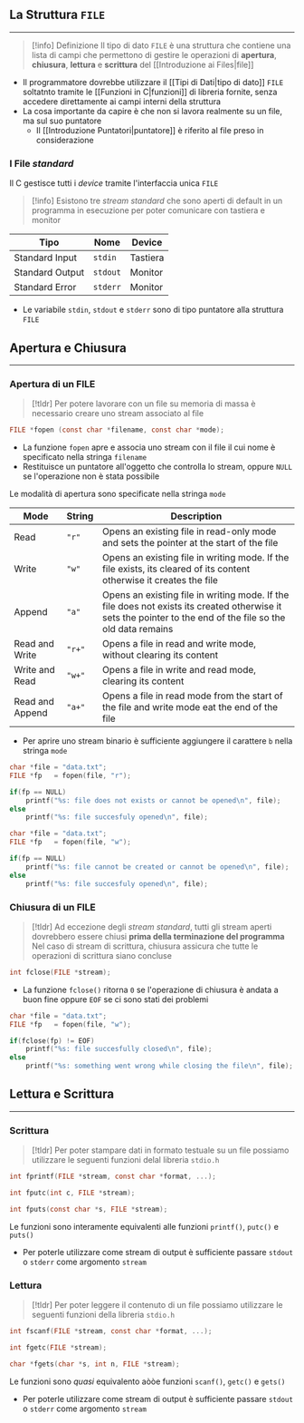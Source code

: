 ## La Struttura `FILE`
---
>[!info] Definizione
>Il tipo di dato `FILE` è una struttura che contiene una lista di campi che permettono di gestire le operazioni di **apertura**, **chiusura**, **lettura** e **scrittura** del [[Introduzione ai Files|file]]

- Il programmatore dovrebbe utilizzare il [[Tipi di Dati|tipo di dato]] `FILE` soltatnto tramite le [[Funzioni in C|funzioni]]  di libreria fornite, senza accedere direttamente ai campi interni della struttura
- La cosa importante da capire è che non si lavora realmente su un file, ma sul suo puntatore
	- Il [[Introduzione Puntatori|puntatore]] è riferito al file preso in considerazione

### I File *standard*
Il C gestisce tutti i *device* tramite l'interfaccia unica `FILE`
>[!info]
>Esistono tre *stream standard* che sono aperti di default in un programma in esecuzione per poter comunicare con tastiera e monitor

| Tipo | Nome | Device |
| ---- | ---- | ---- |
| Standard Input | `stdin` | Tastiera |
| Standard Output | `stdout` | Monitor |
| Standard Error | `stderr` | Monitor |
- Le variabile `stdin`, `stdout` e `stderr` sono di tipo puntatore alla struttura `FILE`

## Apertura e Chiusura
---
### Apertura di un FILE
>[!tldr]
>Per potere lavorare con un file su memoria di massa è necessario creare uno stream associato al file

```c
FILE *fopen (const char *filename, const char *mode);
```
- La funzione `fopen` apre e associa uno stream con il file il cui nome è specificato nella stringa `filename`
- Restituisce un puntatore all'oggetto che controlla lo stream, oppure `NULL` se l'operazione non è stata possibile

Le modalità di apertura sono specificate nella stringa `mode`

| Mode | String | Description |
| ---- | ---- | ---- |
| Read | `"r"` | Opens an existing file in read-only mode and sets the pointer at the start of the file |
| Write | `"w"` | Opens an existing file in writing mode. If the file exists, its cleared of its content otherwise it creates the file |
| Append | `"a"` | Opens an existing file in writing mode. If the file does not exists its created otherwise it sets the pointer to the end of the file so the old data remains |
| Read and Write | `"r+"` | Opens a file in read and write mode, without clearing its content |
| Write and Read | `"w+"` | Opens a file in write and read mode, clearing its content |
| Read and Append | `"a+"` | Opens a file in read mode from the start of the file and write mode eat the end of the file |
- Per aprire uno stream binario è sufficiente aggiungere il carattere `b` nella stringa `mode`

```c
char *file = "data.txt";
FILE *fp   = fopen(file, "r");

if(fp == NULL)
	printf("%s: file does not exists or cannot be opened\n", file);
else
	printf("%s: file succesfuly opened\n", file);
```

```c
char *file = "data.txt";
FILE *fp   = fopen(file, "w");

if(fp == NULL)
	printf("%s: file cannot be created or cannot be opened\n", file);
else
	printf("%s: file succesfuly opened\n", file);
```

### Chiusura di un FILE
>[!tldr]
>Ad eccezione degli *stream standard*, tutti gli stream aperti dovrebbero essere chiusi **prima della terminazione del programma**
>Nel caso di stream di scrittura, chiusura assicura che tutte le operazioni di scrittura siano concluse

```c
int fclose(FILE *stream);
```

- La funzione `fclose()` ritorna `0` se l'operazione di chiusura è andata a buon fine oppure `EOF` se ci sono stati dei problemi

```c
char *file = "data.txt";
FILE *fp   = fopen(file, "w");

if(fclose(fp) != EOF)
	printf("%s: file succesfully closed\n", file);
else
	printf("%s: something went wrong while closing the file\n", file);
```

## Lettura e Scrittura
---
### Scrittura
>[!tldr]
>Per poter stampare dati in formato testuale su un file possiamo utilizzare le seguenti funzioni delal libreria `stdio.h`

```c
int fprintf(FILE *stream, const char *format, ...);

int fputc(int c, FILE *stream);

int fputs(const char *s, FILE *stream);
```

Le funzioni sono interamente equivalenti alle funzioni `printf()`, `putc()` e `puts()`
- Per poterle utilizzare come stream di output è sufficiente passare `stdout` o `stderr` come argomento `stream`

### Lettura
>[!tldr]
>Per poter leggere il contenuto di un file possiamo utilizzare le seguenti funzioni della libreria `stdio.h`

```c
int fscanf(FILE *stream, const char *format, ...);

int fgetc(FILE *stream);

char *fgets(char *s, int n, FILE *stream);
```

Le funzioni sono *quasi* equivalento aòòe funzioni `scanf()`, `getc()` e `gets()`
- Per poterle utilizzare come stream di output è sufficiente passare `stdout` o `stderr` come argomento `stream`